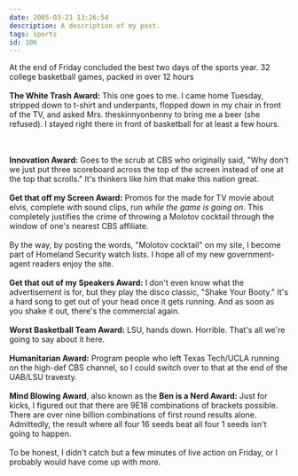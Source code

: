 ```yaml
---
date: 2005-03-21 13:26:54
description: A description of my post.
tags: sports
id: 106
---
```

At the end of Friday concluded the best two days of the sports year.  32 college basketball games, packed in over 12 hours<br />
<br />
<b>The White Trash Award:</b>  This one goes to me.  I came home Tuesday, stripped down to t-shirt and underpants, flopped down in my chair in front of the TV, and asked Mrs. theskinnyonbenny to bring me a beer (she refused).  I stayed right there in front of basketball for at least a few hours.
<!--more--><br /><br /><b>Innovation Award:</b>  Goes to the scrub at CBS who originally said, "Why don't we just put three scoreboard across the top of the screen instead of one at the top that scrolls."  It's thinkers like him that make this nation great.<br />
<br />
<b>Get that off my Screen Award:</b>  Promos for the made for TV movie about elvis, complete with sound clips, run <i>while the game is going on</i>.  This completely justifies the crime of throwing a Molotov cocktail through the window of one's nearest CBS affiliate.<br />
<br />
By the way, by posting the words, "Molotov cocktail" on my site, I become part of Homeland Security watch lists.  I hope all of my new government-agent readers enjoy the site.<br />
<br />
<b>Get that out of my Speakers Award:</b>  I don't even know what the advertisement is for, but they play the disco classic, "Shake Your Booty."  It's a hard song to get out of your head once it gets running.  And as soon as you shake it out, there's the commercial again.<br />
<br />
<b>Worst Basketball Team Award:</b>  LSU, hands down.  Horrible.  That's all we're going to say about it here.<br />
<br />
<b>Humanitarian Award:</b>  Program people who left Texas Tech/UCLA running on the high-def CBS channel, so I could switch over to that at the end of the UAB/LSU travesty.<br />
<br />
<b>Mind Blowing Award</b>, also known as the <b>Ben is a Nerd Award:</b>  Just for kicks, I figured out that there are 9E18 combinations of brackets possible.  There are over nine billion combinations of first round results alone.  Admittedly, the result where all four 16 seeds beat all four 1 seeds isn't going to happen.<br />
<br />
To be honest, I didn't catch but a few minutes of live action on Friday, or I probably would have come up with more.  
